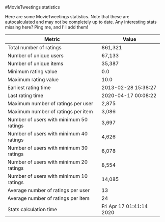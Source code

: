 #MovieTweetings statistics

Here are some MovieTweetings statistics. Note that these are autocalculated and may not be completely up to date. Any interesting stats missing here? Ping me, and I'll add them!

Metric | Value
--- | ---
Total number of ratings                 | 861,321
Number of unique users                  | 67,133
Number of unique items                  | 35,387
Minimum rating value                    | 0.0
Maximum rating value                    | 10.0
Earliest rating time                    | 2013-02-28 15:38:27
Last rating time                        | 2020-04-17 00:08:22
Maximum number of ratings per user      | 2,875
Maximum number of ratings per item      | 3,086
Number of users with minimum 50 ratings | 3,697
Number of users with minimum 40 ratings | 4,626
Number of users with minimum 30 ratings | 6,078
Number of users with minimum 20 ratings | 8,554
Number of users with minimum 10 ratings | 14,085
Average number of ratings per user      | 13
Average number of ratings per item      | 24
Stats calculation time                  | Fri Apr 17 01:41:14 2020

